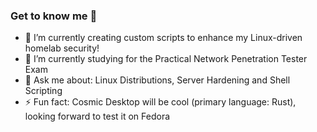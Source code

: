 ### Get to know me 👋

<!--
**shigaraki0/shigaraki0** is a ✨ _special_ ✨ repository because its `README.md` (this file) appears on your GitHub profile.

Here are some ideas to get you started:

- 🔭 I’m currently working on ...
- 🌱 I’m currently learning ...
- 👯 I’m looking to collaborate on ...
- 🤔 I’m looking for help with ...
- 💬 Ask me about ...
- 📫 How to reach me: ...
- 😄 Pronouns: ...
- ⚡ Fun fact: ...
-->

- 🔭 I’m currently creating custom scripts to enhance my Linux-driven homelab security!
- 🌱 I’m currently studying for the Practical Network Penetration Tester Exam
- 💬 Ask me about: Linux Distributions, Server Hardening and Shell Scripting
- ⚡ Fun fact: Cosmic Desktop will be cool (primary language: Rust), looking forward to test it on Fedora
